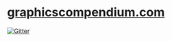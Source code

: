 # [graphicscompendium.com](https://graphicscompendium.com/)

[![Gitter](https://badges.gitter.im/graphicscompendium-com/Lobby.svg)](https://gitter.im/graphicscompendium-com/Lobby?utm_source=badge&utm_medium=badge&utm_campaign=pr-badge&utm_content=badge)
